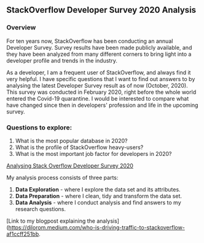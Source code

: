 ## StackOverflow Developer Survey 2020 Analysis

### Overview
For ten years now, StackOverflow  has been conducting an annual Developer Survey. Survey results have been made publicly available, and they have been analyzed from many different corners to bring light into a developer profile and trends in the industry. 

As a developer, I am a frequent user of StackOverflow, and always find it very helpful. I have specific questions that I want to find out answers to by analysing the latest Developer Survey result as of now (October, 2020). This survey was conducted in February 2020, right before the whole world entered the Covid-19 quarantine. I would be interested to compare what have changed since then in developers' profession and life in the upcoming survey. 

### Questions to explore:
1. What is the most popular database in 2020?
2. What is the profile of StackOverflow heavy-users?
3. What is the most important job factor for developers in 2020?

[Analysing Stack Overflow Developer Survey 2020](https://insights.stackoverflow.com/survey)

My analysis process consists of three parts: 
1. **Data Exploration** - where I explore the data set and its attributes.
2. **Data Preparation** - where I clean, tidy and transform the data set.
3. **Data Analysis** - where I conduct analysis and find answers to my research questions.

[Link to my blogpost explaining the analysis](https://dilorom.medium.com/who-is-driving-traffic-to-stackoverflow-af1ccff251bb.
